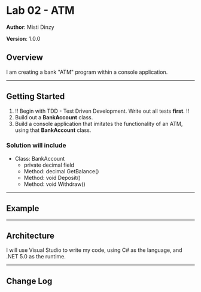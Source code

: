 # Lab 02 - ATM

**Author**: Misti Dinzy

**Version**: 1.0.0

## Overview
<!-- Provide a high level overview of what this application is and why you are building it, beyond the fact that it's an assignment for a 401 Level class. (i.e. What's your problem domain?) -->

I am creating a bank "ATM" program within a console application.

_____

## Getting Started
<!-- What are the steps that a user must take in order to build this app on their own machine and get it running? -->

1. ‼️ Begin with TDD - Test Driven Development. Write out all tests **first**. ‼️
2. Build out a **BankAccount** class.
3. Build a console application that imitates the functionality of an ATM, using that **BankAccount** class.

### Solution will include

* Class: BankAccount
    * private decimal field
    * Method: decimal GetBalance()
    * Method: void Deposit()
    * Method: void Withdraw()

_____

## Example
<!-- Show them what looks like and how how to use the application.  -->

_____

## Architecture
<!-- Provide a detailed description of the application design. What technologies (languages, libraries, etc) you're using, and any other relevant design information. -->

I will use Visual Studio to write my code, using C# as the language, and .NET 5.0 as the runtime.

_____

## Change Log

<!-- Use this are to document the iterative changes made to your application as each feature is successfully implemented. Use time stamps. Here's an example:

01-01-2001 4:59pm - Added functionality to add and delete some things. -->
